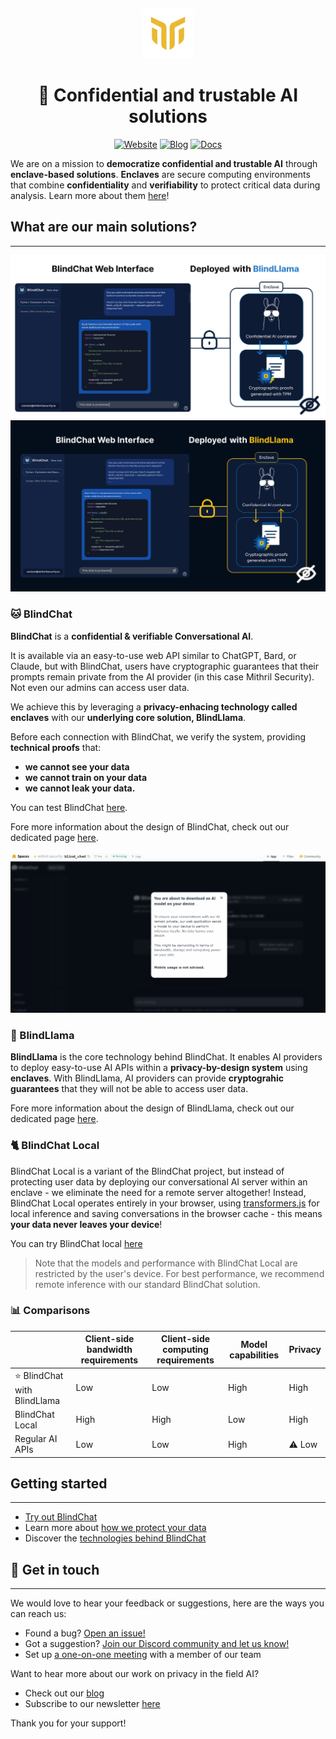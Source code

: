 <a name="readme-top"></a>
<br />

<div align="center">
  <a href="https://github.com/mithril-security/blind_chat">
    <img src="https://github.com/mithril-security/blindai/raw/main/docs/assets/logo.png" alt="Logo" width="80" height="80">
  </a>

<h1 align="center">🔐 Confidential and trustable AI solutions </h1>

[![Website][website-shield]][website-url]
[![Blog][blog-shield]][blog-url]
[![Docs][docs-shield]][docs-url]

</div>

We are on a mission to **democratize confidential and trustable AI** through **enclave-based solutions**. **Enclaves** are secure computing environments that combine **confidentiality** and **verifiability** to protect critical data during analysis. Learn more about them [here](docs/docs/concepts/enclaves)!


## What are our main solutions?

---

![our-solutions](docs/assets/blind-chat-llama-light.jpg#gh-light-mode-only)
![our-solutions-dark](docs/assets/blind-chat-llama-dark.jpg#gh-dark-mode-only)
### 🐱 BlindChat

**BlindChat** is a **confidential & verifiable Conversational AI**.

It is available via an easy-to-use web API similar to ChatGPT, Bard, or Claude, but with BlindChat, users have cryptographic guarantees that their prompts remain private from the AI provider (in this case Mithril Security). Not even our admins can access user data.

We achieve this by leveraging a **privacy-enhacing technology called enclaves** with our **underlying core solution, BlindLlama**.

Before each connection with BlindChat, we verify the system, providing **technical proofs** that:

- **we cannot see your data**
- **we cannot train on your data** 
- **we cannot leak your data.**

You can test BlindChat [here](https://chat.mithrilsecurity.io/).

Fore more information about the design of BlindChat, check out our dedicated page [here](docs/blind_chat_page.md).

![demo](./assets/demo_blind_chat.gif)

### 🦙 BlindLlama

**BlindLlama** is the core technology behind BlindChat. It enables AI providers to deploy easy-to-use AI APIs within a **privacy-by-design system** using **enclaves**. With BlindLlama, AI providers can provide **cryptograhic guarantees** that they will not be able to access user data. 

Fore more information about the design of BlindLlama, check out our dedicated page [here](docs/blind_chat_page.md).

### 🐈 BlindChat Local

BlindChat Local is a variant of the BlindChat project, but instead of protecting user data by deploying our conversational AI server within an enclave - we eliminate the need for a remote server altogether! Instead, BlindChat Local operates entirely in your browser, using [transformers.js](https://github.com/xenova/transformers.js) for local inference and saving conversations in the browser cache - this means **your data never leaves your device**!

You can try BlindChat local [here](https://huggingface.co/spaces/mithril-security/blind_chat)

> Note that the models and performance with BlindChat Local are restricted by the user's device. For best performance, we recommend remote inference with our standard BlindChat solution.

### 📊 Comparisons

|                         | Client-side bandwidth requirements | Client-side computing requirements | Model capabilities | Privacy |
| --------------------    | ---------------------------------- | ---------------------------------- | ------------------ | ------- |
| ⭐ BlindChat with BlindLlama  | Low                                | Low                                | High               | High    |
| BlindChat Local         | High                               | High                               | Low                | High    |
| Regular AI APIs         | Low                                | Low                                | High               | ⚠️ Low     |


## Getting started
---

- [Try out BlindChat](https://chat.mithrilsecurity.io/)
- Learn more about [how we protect your data](docs/docs/getting-started/how-we-protect-your-data.md)
- Discover the [technologies behind BlindChat](docs/docs/concepts/overview.md)

## 📇 Get in touch

---

We would love to hear your feedback or suggestions, here are the ways you can reach us:

- Found a bug? [Open an issue!](https://github.com/mithril-security/blind_chat/issues)
- Got a suggestion? [Join our Discord community and let us know!](https://discord.com/invite/TxEHagpWd4)
- Set up [a one-on-one meeting](https://www.mithrilsecurity.io/contact) with a member of our team

Want to hear more about our work on privacy in the field AI?

- Check out our [blog](https://blog.mithrilsecurity.io/)
- Subscribe to our newsletter [here](https://blog.mithrilsecurity.io/)

Thank you for your support!

<!-- MARKDOWN LINKS & IMAGES -->

[project-url]: https://github.com/mithril-security/blind_chat
[twitter-url]: https://twitter.com/MithrilSecurity
[contact-url]: https://www.mithrilsecurity.io/contact
[docs-shield]: https://img.shields.io/badge/Docs-000000?style=for-the-badge&colorB=555
[docs-url]: https://blindchat.mithrilsecurity.io/en/latest/
[license-shield]: https://img.shields.io/github/license/mithril-security/aicert.svg?style=for-the-badge
[contact]: https://img.shields.io/badge/Contact_us-000000?style=for-the-badge&colorB=555
[project]: https://img.shields.io/badge/Project-000000?style=for-the-badge&colorB=555
[linkedin-shield]: https://img.shields.io/badge/LinkedIn-0077B5?style=for-the-badge&logo=linkedin&logoColor=white&colorB=555
[reddit-shield]: https://img.shields.io/badge/reddit-0077B5?style=for-the-badge&logo=reddit&logoColor=white&colorB=FF4500
[twitter]: https://img.shields.io/badge/Twitter-1DA1F2?style=for-the-badge&logo=twitter&logoColor=white
[fb-shield]: https://img.shields.io/badge/Facebook-0077B5?style=for-the-badge&logo=facebook&logoColor=white&colorB=3b5998
[linkedin-url]: https://www.linkedin.com/company/mithril-security-company/
[website-url]: https://www.mithrilsecurity.io
[docs-url]: https://blindchat.mithrilsecurity.io/en/latest/
[website-shield]: https://img.shields.io/badge/website-000000?style=for-the-badge&colorB=555
[blog-url]: https://blog.mithrilsecurity.io/
[blog-shield]: https://img.shields.io/badge/Blog-000?style=for-the-badge&logo=ghost&logoColor=yellow&colorB=555
[facebook-share]: https://www.facebook.com/sharer/sharer.php?u=https%3A//github.com/mithril-security/blind_chat
[twitter-share]: https://twitter.com/intent/tweet?url=https://github.com/mithril-security/blind_chat&text=Check%20out%20the%20open-source%20project%20to%20build%20a%20private%20Conversational%20AI%20app%20running%20fully%20in-browser
[linkedin-share]: https://www.linkedin.com/sharing/share-offsite/?url=https://github.com/mithril-security/blind_chat
[reddit-share]: https://www.reddit.com/submit?url=github.com%2Fmithril-security%2Fblind_chat&title=Private%20in-browser%20Conversational%20AI%20with%20BlindChat
